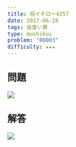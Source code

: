 ```yaml
---
title: 祝イチロー4257
date: 2017-06-28
tags: 虫食い算
type: mushikui
problem: "00003"
difficulty: ★★★
---
```


## 問題

<div class="ta-c mb50">
  <img src="/dk-problems/images/mushikui/problems/00003.svg">
</div>


## 解答

<div class="ta-c">
  <img src="/dk-problems/images/mushikui/answers/00003.svg">
</div>
